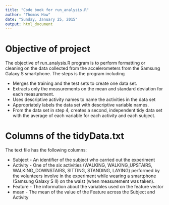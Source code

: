 ```yaml
---
title: "Code book for run_analysis.R"
author: "Thomas How"
date: "Sunday, January 25, 2015"
output: html_document
---
```


# Objective of project
The objective of run_analysis.R program is to perform formatting or cleaning on the data collected from the accelerometers from the Samsung Galaxy S smartphone.  The steps is the program including
* Merges the training and the test sets to create one data set.
* Extracts only the measurements on the mean and standard deviation for each measurement. 
* Uses descriptive activity names to name the activities in the data set
* Appropriately labels the data set with descriptive variable names. 
* From the data set in step 4, creates a second, independent tidy data set with the average of each variable for each activity and each subject.


# Columns of the tidyData.txt
The text file has the following columns:
* Subject - An identifier of the subject who carried out the experiment
* Activity - One of the six activities (WALKING, WALKING_UPSTAIRS, WALKING_DOWNSTAIRS, SITTING, STANDING, LAYING) performed by the volunteers involve in the experiment while wearing a smartphone (Samsung Galaxy S II) on the waist (when measurement was taken).
* Feature - The information about the variables used on the feature vector 
* mean - The mean of the value of the Feature across the Subject and Activity